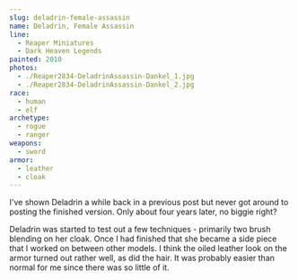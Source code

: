 ```yaml
---
slug: deladrin-female-assassin
name: Deladrin, Female Assassin
line:
  - Reaper Miniatures
  - Dark Heaven Legends
painted: 2010
photos:
  - ./Reaper2834-DeladrinAssassin-Dankel_1.jpg
  - ./Reaper2834-DeladrinAssassin-Dankel_2.jpg
race:
  - human
  - elf
archetype:
  - rogue
  - ranger
weapons:
  - sword
armor:
  - leather
  - cloak
---
```


I've shown Deladrin a while back in a previous post but never got around to posting the finished version. Only about four years later, no biggie right?

Deladrin was started to test out a few techniques - primarily two brush blending on her cloak. Once I had finished that she became a side piece that I worked on between other models. I think the oiled leather look on the armor turned out rather well, as did the hair. It was probably easier than normal for me since there was so little of it.
